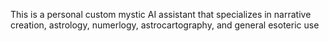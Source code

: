 This is a personal custom mystic AI assistant that specializes 
in narrative creation, astrology, numerlogy, astrocartography,
and general esoteric use
